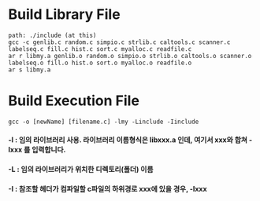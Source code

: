 # Build Library File
    path: ./include (at this)
    gcc -c genlib.c random.c simpio.c strlib.c caltools.c scanner.c labelseq.c fill.c hist.c sort.c myalloc.c readfile.c
    ar r libmy.a genlib.o random.o simpio.o strlib.o caltools.o scanner.o labelseq.o fill.o hist.o sort.o myalloc.o readfile.o
    ar s libmy.a

# Build Execution File
    gcc -o [newName] [filename.c] -lmy -Linclude -Iinclude

#### -l : 임의 라이브러리 사용. 라이브러리 이름형식은 libxxx.a 인데, 여기서 xxx와 합쳐 -lxxx 를 입력합니다.
#### -L : 임의 라이브러리가 위치한 디렉토리(폴더) 이름
#### -I : 참조할 헤더가 컴파일할 c파일의 하위경로 xxx에 있을 경우, -Ixxx